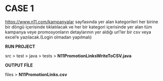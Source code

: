 # CASE 1
https://www.n11.com/kampanyalar sayfasında yer alan kategorileri her birine bir döngü
içerisinde tıklatılacak ve her bir kategori içerisinde yer alan tüm kampanya veye promosyonların
detaylarının yer aldığı url’ler bir csv veya excel’e yazılacak.(Login olmadan yapılmalı)

**RUN PROJECT**

src > test > java > tests > <b>N11PromotionLinksWriteToCSV.java</b> 

**OUTPUT FİLE**

files > **N11PromotionLinks.csv**
